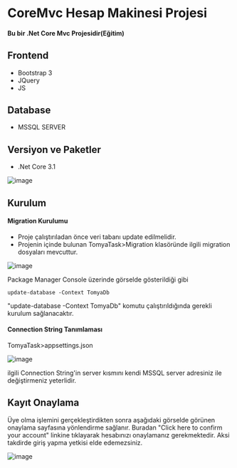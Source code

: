 # CoreMvc Hesap Makinesi Projesi
#### Bu bir .Net Core Mvc Projesidir(Eğitim)

## Frontend 
- Bootstrap 3
- JQuery
- JS
## Database
- MSSQL SERVER

## Versiyon ve Paketler
- .Net Core 3.1


![image](https://user-images.githubusercontent.com/61164526/156928892-211ccc0a-ec87-4c18-baf1-1f365e8d42a7.png)


## Kurulum

#### Migration Kurulumu
- Proje çalıştırıladan önce veri tabanı update edilmelidir.
- Projenin içinde bulunan TomyaTask>Migration klasöründe ilgili migration dosyaları mevcuttur.

![image](https://user-images.githubusercontent.com/61164526/156928980-c3e26c9e-bd93-42d4-8208-16812af4cb8d.png)


Package Manager Console üzerinde görselde gösterildiği gibi

```
update-database -Context TomyaDb
```
"update-database -Context TomyaDb" komutu çalıştırıldığında gerekli kurulum sağlanacaktır.


#### Connection String Tanımlaması 

TomyaTask>appsettings.json

![image](https://user-images.githubusercontent.com/61164526/156929141-dc329407-4c46-43fb-bb9e-027a0a46a33c.png)

ilgili Connection String'in server kısmını kendi MSSQL server adresiniz ile değiştirmeniz yeterlidir.



## Kayıt Onaylama

Üye olma işlemini gerçekleştirdikten sonra aşağıdaki görselde görünen onaylama sayfasına yönlendirme sağlanır.
Buradan "Click here to confirm your account" linkine tıklayarak hesabınızı onaylamanız gerekmektedir.
Aksi takdirde giriş yapma yetkisi elde edemezsiniz.

![image](https://user-images.githubusercontent.com/61164526/156929410-31d3ec7f-2a23-4c05-bb89-f3386d6af712.png)


